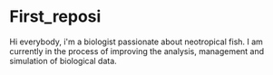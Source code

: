 # First_reposi
Hi everybody, i'm a biologist passionate about neotropical fish. I am currently in the process of improving the analysis, management and simulation of biological data.
